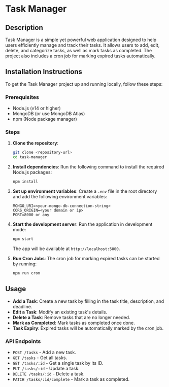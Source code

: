 
# Task Manager

## Description
Task Manager is a simple yet powerful web application designed to help users efficiently manage and track their tasks. It allows users to add, edit, delete, and categorize tasks, as well as mark tasks as completed. The project also includes a cron job for marking expired tasks automatically.

## Installation Instructions

To get the Task Manager project up and running locally, follow these steps:

### Prerequisites
- Node.js (v14 or higher)
- MongoDB (or use MongoDB Atlas)
- npm (Node package manager)

### Steps

1. **Clone the repository**:
   ```bash
   git clone <repository-url>
   cd task-manager
   ```

2. **Install dependencies**:
   Run the following command to install the required Node.js packages:
   ```bash
   npm install
   ```

3. **Set up environment variables**:
   Create a `.env` file in the root directory and add the following environment variables:
   ```
   MONGO_URI=<your-mongo-db-connection-string>
   CORS_ORIGIN=<your domain or ip>
   PORT=8000 or any
   ```

4. **Start the development server**:
   Run the application in development mode:
   ```bash
   npm start
   ```
   The app will be available at `http://localhost:5000`.

5. **Run Cron Jobs**:
   The cron job for marking expired tasks can be started by running:
   ```bash
   npm run cron
   ```

## Usage

- **Add a Task**: Create a new task by filling in the task title, description, and deadline.
- **Edit a Task**: Modify an existing task's details.
- **Delete a Task**: Remove tasks that are no longer needed.
- **Mark as Completed**: Mark tasks as completed once done.
- **Task Expiry**: Expired tasks will be automatically marked by the cron job.

### API Endpoints
- `POST /tasks` - Add a new task.
- `GET /tasks` - Get all tasks.
- `GET /tasks/:id` - Get a single task by its ID.
- `PUT /tasks/:id` - Update a task.
- `DELETE /tasks/:id` - Delete a task.
- `PATCH /tasks/:id/complete` - Mark a task as completed.
